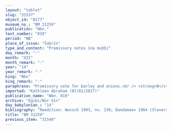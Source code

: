```yaml
---
layout: "tablet"
slug: "31537"
object_id: "8177"
museum_no_: "BM 31259"
publication: "Nbn."
text_number: "819"
period: "NB"
place_of_issue: "Šaḫrīn"
type_and_content: "Promissory notes ina muẖẖi"
day_remark: "-"
month: "XII"
month_remark: "-"
year: "14"
year_remark: "-"
king: "Nbn"
king_remark: "-"
paraphrase: "Promissory note for barley and onions.<br /> <strong>B</strong> owes 1;2.3.0 kor of barley (and) 1200 strings (<em>gidlu</em>) of onions to <strong>A</strong>, slave of <strong>C</strong>. The full amount of barley is due in one payment in Ayyār (II), and the onions are due in Nisan (I). Delivery is in the house (or: on the plot of land) (<em>bītu</em>) of the creditor&#39;s master. Names of 2 witnesses and the scribe: Nergal-&scaron;arrani/Nab&ucirc;-dāmiq//Rab-ban&ecirc;.<br /> <br /> <strong>A</strong> = Arad-Bēl, slave of <strong>C</strong>; <strong>B</strong> = Bēl-KAR-Nab&ucirc;/Kīnāya; <strong>C</strong> = Iddin-Marduk/Iqī&scaron;āya//Nūr-S&icirc;n"
imported: "Kathleen Abraham (07/01/2017)"
publication_name: "Nbn. 819"
archive: "Egibi/Nūr-Sîn"
day_babylonian_: "14"
bibliography: "Reedition: Wunsch 1993, no. 230; Dandamaev 1984 (Slavery), 334, no. 43; Shiff 1987, no. 148"
title: "BM 31259"
previous_item: "31540"
---
```

